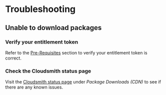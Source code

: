 # Troubleshooting

## Unable to download packages

### Verify your entitlement token

Refer to the [Pre-Requisites](get-started.md#pre-requisites) section to verify your entitlement token is correct.

### Check the Cloudsmith status page

Visit the [Cloudsmith status page](https://status.cloudsmith.io/) under *Package Downloads (CDN)* to see if there are any known issues.
